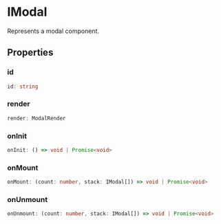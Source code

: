 # IModal

Represents a modal component.

## Properties

### id

```ts
id: string
```

### render

```ts
render: ModalRender
```

### onInit

```ts
onInit: () => void | Promise<void>
```

### onMount

```ts
onMount: (count: number, stack: IModal[]) => void | Promise<void>
```

### onUnmount

```ts
onUnmount: (count: number, stack: IModal[]) => void | Promise<void>
```
